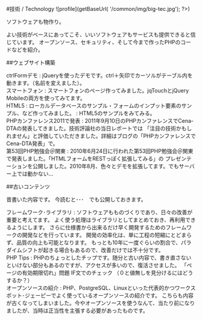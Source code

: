 #技術 / Technology ![profile](<?php echo $_ctrl->getBaseUrl( '/common/img/big-tec.jpg'); ?>)

ソフトウェアも物作り。

よい技術がベースにあってこそ、いいソフトウェアもサービスも提供できると信じています。
オープンソース、セキュリティ、そして今まで作ったPHPのコードなどを紹介。

##ウェブサイト構築

<div class="dtBox span4" markdown="1">
ctrlFormデモ
: jQueryを使ったデモです。ctrl＋矢印でカーソルがテーブル内を動きます。（名前を変えました）。
</div>

<div class="dtBox span4" markdown="1">
スマートフォン
: スマートフォンのページ作ってみました。jqTouchとjQuery Mobileの両方を使ってみてます。
</div>

<div class="dtBox span4" markdown="1">
HTML5
: ローカルデータベースのサンプル・フォームのインプット要素のサンプル、など作ってみました。
: HTML5のサンプルをみてみる。
</div>

<div class="dtBox span4" markdown="1">
PHPカンファレンス2011で発表
: 2011年9月10日のPHPカンファレンスでCena-DTAの発表してきました。技術評論社の当日レポートでは
  「注目の技術かもしれません」と評価していただきました。詳細はブログの「PHPカンファレンスでCena-DTA発表」で。
</div>

<div class="dtBox span4" markdown="1">
第53回PHP勉強会＠関東
: 2010年6月24日に行われた第53回PHP勉強会＠関東で発表しました。「HTMLフォームをRESTっぽく拡張してみる」の
  プレゼンテーションを公開しました。2010年8月、色々とデモを拡張してます。でもサーバー上では動かない…
</div>


##古いコンテンツ

昔書いた内容です。
今読むと･･･　でも公開しておきます。

<div class="dtBox span4" markdown="1">
フレームワーク･ライブラリ
: ソフトウェアもものづくりであり、日々の改善が重要と考えてます。  
  よく使う処理はライブラリとしてまとめておき、再利用できるようにします。
  さらに仕様書から出来るだけ早く開発するためのフレームワークの開発などを行っています。  
  開発の効率化は、単に工程の短縮にとどまらず、品質の向上も可能となります。  
  もっとも10年に一度ぐらいの割合で、パラダイムシフトが起きる場合もあるので、改善だけでは不十分です。
</div>

<div class="dtBox span4" markdown="1">
PHP Tips
: PHPのちょっとしたチップです。随分と古い内容で、書き直さないといけない部分もあるのですが、アクセスが多いので、復活させました。  
  「ページの有効期限切れ」問題  
  IF文でのチェック （０と値無しを見分けるにはどうするか？）
</div>

<div class="dtBox span4" markdown="1">
オープンソースの紹介
: PHP、PostgreSQL、Linuxといった代表的かつワークスポット･ジェーピーでよく使っているオープンソースの紹介です。  
  こちらも内容が古くなってしまいました。今やオープンソースを使うなんて、当たり前になりましたが、当時は正当性を主張する必要があったものです。
</div>
